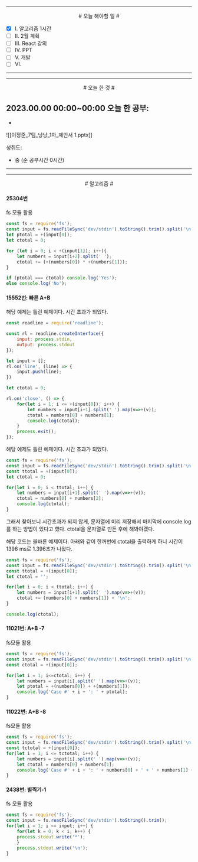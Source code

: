 

----

<div align='center'>
# 오늘 해야할 일 #
</div>

- [x]  Ⅰ. 알고리즘 1시간
- [ ]  Ⅱ. 2월 계획
- [ ]  Ⅲ. React 강의 
- [ ]  Ⅳ.  PPT
- [ ]  Ⅴ.  개발
- [ ]  Ⅵ. 

----


----

<div align="center"># 오늘 한 것 #</div>

2023.00.00 00:00~00:00 
오늘 한 공부: 
- 
- 


![[이정준_7팀_낭낭_1차_제안서 1.pptx]]

성취도: 
- 중 (순 공부시간 0시간)

----

----
<div align="center"># 알고리즘 #</div>

#### 25304번

fs 모듈 활용
```js
const fs = require('fs');
const input = fs.readFileSync('dev/stdin').toString().trim().split('\n');
let ptotal = +(input[0]);
let ctotal = 0;

for (let i = 0; i < +(input[1]); i++){
    let numbers = input[i+2].split(' ');
    ctotal += (+(numbers[0]) * +(numbers[1]));
}

if (ptotal === ctotal) console.log('Yes');
else console.log('No');
```

#### 
#### 15552번: 빠른 A+B

해당 예제는 틀린 예제이다. 시간 초과가 되었다.
```js
const readline = require('readline');

const rl = readline.createInterface({
    input: process.stdin,
    output: process.stdout
});

let input = [];
rl.on('line', (line) => {
    input.push(line);
})

let ctotal = 0;

rl.on('close', () => {
    for(let i = 1; i <= +(input[0]); i++) {
        let numbers = input[i+1].split(' ').map(v=>+(v));
        ctotal = numbers[0] + numbers[1];
        console.log(ctotal);
    }
    process.exit();
});

```

해당 예제도 틀린 예제이다. 시간 초과가 되었다.
```js
const fs = require('fs');
const input = fs.readFileSync('dev/stdin').toString().trim().split('\n');
const ttotal = +(input[0]);
let ctotal = 0;

for(let i = 0; i < ttotal; i++) {
    let numbers = input[i+1].split(' ').map(v=>+(v));
    ctotal = numbers[0] + numbers[2];
    console.log(ctotal);
}
```

그래서 찾아보니 시간초과가 되지 않게, 문자열에 미리 저장해서 마지막에 console.log를 하는 방법이 있다고 했다. 
ctotal을 문자열로 만든 후에 해봐야겠다.

해당 코드는 올바른 예제이다.
아래와 같이 한꺼번에 ctotal을 출력하게 하니 시간이 1396 ms로 1.396초가 나왔다.
```js
const fs = require('fs');
const input = fs.readFileSync('dev/stdin').toString().trim().split('\n');
const ttotal = +(input[0]);
let ctotal = '';

for(let i = 0; i < ttotal; i++) {
    let numbers = input[i+1].split(' ').map(v=>+(v));
    ctotal += (numbers[0] + numbers[1]) + '\n';
}

console.log(ctotal);
```


####
#### 11021번: A+B -7

fs모듈 활용
```js
const fs = require('fs');
const input = fs.readFileSync('dev/stdin').toString().trim().split('\n');
const ctotal = +(input[0]);

for(let i = 1; i<=ctotal; i++) {
    let numbers = input[i].split(' ').map(v=>+(v));
    let ptotal = +(numbers[0]) + +(numbers[1]);
    console.log('Case #' + i + ': ' + ptotal);
}
```

####
#### 11022번: A+B -8

fs모듈 활용
```js
const fs = require('fs');
const input = fs.readFileSync('dev/stdin').toString().trim().split('\n');
const tctotal = +(input[0]);
for(let i = 1; i <= tctotal; i++) {
    let numbers = input[i].split(' ').map(v=>+(v));
    let ctotal = numbers[0] + numbers[1];
    console.log('Case #' + i + ': ' + numbers[0] + ' + ' + numbers[1] + ' = ' + ctotal);
}
```

####
#### 2438번: 별찍기-1

fs 모듈 활용
```js
const fs = require('fs');
const input = fs.readFileSync('dev/stdin').toString().trim();
for(let i = 1; i <= input; i++) {
    for(let k = 0; k < i; k++) {
    process.stdout.write('*');
    }
    process.stdout.write('\n');
}
```

####